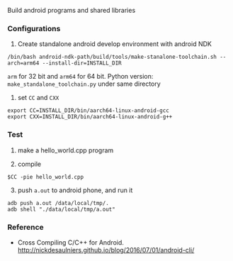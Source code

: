 Build android programs and shared libraries

### Configurations

1. Create standalone android develop environment with android NDK
  ```
  /bin/bash android-ndk-path/build/tools/make-stanalone-toolchain.sh --arch=arm64 --install-dir=INSTALL_DIR
  ```
  `arm` for 32 bit and `arm64` for 64 bit. Python version: `make_standalone_toolchain.py` under same directory

1. set `CC` and `CXX`
  ```
  export CC=INSTALL_DIR/bin/aarch64-linux-android-gcc
  export CXX=INSTALL_DIR/bin/aarch64-linux-android-g++
  ```

### Test

1. make a hello_world.cpp program

2. compile
  ```
  $CC -pie hello_world.cpp
  ```

3. push `a.out` to android phone, and run it
  ```
  adb push a.out /data/local/tmp/.
  adb shell "./data/local/tmp/a.out"
  ```




### Reference
* Cross Compiling C/C++ for Android. http://nickdesaulniers.github.io/blog/2016/07/01/android-cli/
